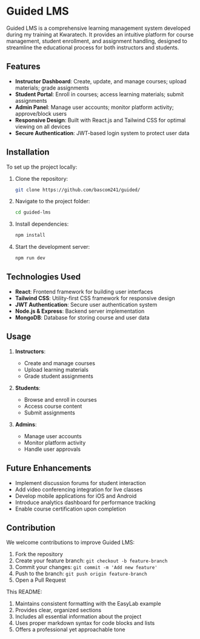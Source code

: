 
# Guided LMS

Guided LMS is a comprehensive learning management system developed during my training at Kwaratech. It provides an intuitive platform for course management, student enrollment, and assignment handling, designed to streamline the educational process for both instructors and students.

## Features
- **Instructor Dashboard**: Create, update, and manage courses; upload materials; grade assignments
- **Student Portal**: Enroll in courses; access learning materials; submit assignments
- **Admin Panel**: Manage user accounts; monitor platform activity; approve/block users
- **Responsive Design**: Built with React.js and Tailwind CSS for optimal viewing on all devices
- **Secure Authentication**: JWT-based login system to protect user data

## Installation
To set up the project locally:

1. Clone the repository:
   ```sh
   git clone https://github.com/bascom241/guided/
   ```
2. Navigate to the project folder:
   ```sh
   cd guided-lms
   ```
3. Install dependencies:
   ```sh
   npm install
   ```
4. Start the development server:
   ```sh
   npm run dev
   ```

## Technologies Used
- **React**: Frontend framework for building user interfaces
- **Tailwind CSS**: Utility-first CSS framework for responsive design
- **JWT Authentication**: Secure user authentication system
- **Node.js & Express**: Backend server implementation
- **MongoDB**: Database for storing course and user data

## Usage
1. **Instructors**:
   - Create and manage courses
   - Upload learning materials
   - Grade student assignments

2. **Students**:
   - Browse and enroll in courses
   - Access course content
   - Submit assignments

3. **Admins**:
   - Manage user accounts
   - Monitor platform activity
   - Handle user approvals

## Future Enhancements
- Implement discussion forums for student interaction
- Add video conferencing integration for live classes
- Develop mobile applications for iOS and Android
- Introduce analytics dashboard for performance tracking
- Enable course certification upon completion

## Contribution
We welcome contributions to improve Guided LMS:
1. Fork the repository
2. Create your feature branch: `git checkout -b feature-branch`
3. Commit your changes: `git commit -m 'Add new feature'`
4. Push to the branch: `git push origin feature-branch`
5. Open a Pull Request



This README:
1. Maintains consistent formatting with the EasyLab example
2. Provides clear, organized sections
3. Includes all essential information about the project
4. Uses proper markdown syntax for code blocks and lists
5. Offers a professional yet approachable tone

